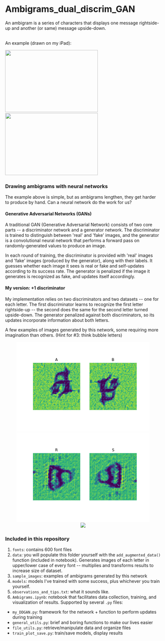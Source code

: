 # Ambigrams_dual_discrim_GAN

An ambigram is a series of characters that displays one message rightside-up and another (or same) message upside-down.<br>

<br>An example (drawn on my iPad):

<img src="https://github.com/jdowner212/Ambigrams_dual_discrim_GAN/blob/main/sample_images/one.png" width="300" height="200" />
<img src="https://github.com/jdowner212/Ambigrams_dual_discrim_GAN/blob/main/sample_images/two.png" width="300" height="200" />


### Drawing ambigrams with neural networks

The example above is simple, but as ambigrams lengthen, they get harder to produce by hand. Can a neural network do the work for us? 

#### Generative Adversarial Networks (GANs)

A traditional GAN (Generative Adversarial Network) consists of two core parts -- a discriminator network and a generator network. The discriminator is trained to distinguish between 'real' and 'fake' images, and the generator is a convolutional neural network that performs a forward pass on randomly-generated values to produce an image.

In each round of training, the discriminator is provided with 'real' images and 'fake' images (produced by the generator), along with their labels. It guesses whether each image it sees is real or fake and self-updates according to its success rate. The generator is penalized if the image it generates is recognized as fake, and updates itself accordingly. 

#### My version: +1 discriminator

My implementation relies on two discriminators and two datasets -- one for each letter. The first discriminator learns to recognize the first letter rightside-up -- the second does the same for the second letter turned upside-down. The generator penalized against both discriminators, so its updates incorporate information about both letters.

A few examples of images generated by this network, some requiring more imagination than others. (Hint for #3: think bubble letters)

  <center><img src="https://github.com/jdowner212/Ambigrams_DDGAN/blob/main/sample_images/AB/AB_10_epoch_20_images_2.png" ></center>
  <center><img src="https://github.com/jdowner212/Ambigrams_DDGAN/blob/main/sample_images/RS/RS_28_epoch_13_images_10.png" ></center>
  <center><img src="https://github.com/jdowner212/Ambigrams_dual_discrim_GAN/blob/main/sample_images/RS/RS_20_img_1.png" ></center></center>
   

### Included in this repository

1. `fonts`: contains 600 font files
2. `data`: you will populate this folder yourself with the `add_augmented_data()` function (included in notebook). Generates images of each letter in upper/lower case of every font -- multiplies and transforms results to increase size of dataset.
3. `sample_images`: examples of ambigrams generated by this network
4. `models`: models I've trained with some success, plus whichever you train yourself.
5. `observations_and_tips.txt`: what it sounds like.
6. `Ambigrams.ipynb`: notebook that facilitates data collection, training, and visualization of results. Supported by several `.py` files:
- `my_DDGAN.py`: framework for the network + function to perform updates during training
- `general_utils.py`: brief and boring functions to make our lives easier
- `file_utils.py`: retrieve/manipulate data and organize files
- `train_plot_save.py`: train/save models, display results
